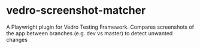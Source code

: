 # vedro-screenshot-matcher

A Playwright plugin for Vedro Testing Framework. Compares screenshots of the app between branches (e.g. dev vs master) to detect unwanted changes
